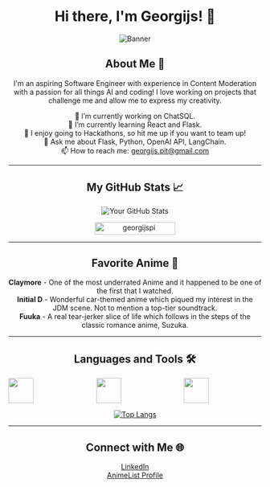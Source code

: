 <div align="center">

# Hi there, I'm Georgijs! 👋

![Banner](https://media.licdn.com/dms/image/D5612AQF9PrLjyxavrQ/article-cover_image-shrink_720_1280/0/1682664185850?e=1715212800&v=beta&t=2ycV9ddSHIhC8iYSvZ0yvSSRh2KZv4HimB-IzlKLfGs)

## About Me 🌱

I'm an aspiring Software Engineer with experience in Content Moderation with a passion for all things AI and coding! I love working on projects that challenge me and allow me to express my creativity.

🔭 I’m currently working on ChatSQL.<br>
🌱 I’m currently learning React and Flask.<br>
👯 I enjoy going to Hackathons, so hit me up if you want to team up!<br>
💬 Ask me about Flask, Python, OpenAI API, LangChain.<br>
📫 How to reach me: georgijs.pit@gmail.com<br>

---

## My GitHub Stats 📈

![Your GitHub Stats](https://github-readme-stats.vercel.app/api?username=georgijspi&show_icons=true&theme=radical)
<p align="center"> 
	<img src="https://komarev.com/ghpvc/?username=georgijspi&label=Profile%20views&color=0047AB&style=plastic" alt="georgijspi" height="25px" width="160px"/> 
</p>

---

## Favorite Anime 👾

**Claymore** - One of the most underrated Anime and it happened to be one of the first that I watched.<br>
**Initial D** - Wonderful car-themed anime which piqued my interest in the JDM scene. Not to mention a top-tier soundtrack.<br>
**Fuuka** - A real tear-jerker slice of life which follows in the steps of the classic romance anime, Suzuka.<br>

---

## Languages and Tools 🛠️

<div style="display: grid; grid-template-columns: repeat(3, 1fr); gap: 20px; justify-content: center;">
  <img height="50" src="https://static-00.iconduck.com/assets.00/flask-icon-1594x2048-84mjydzf.png">
  <img height="50" src="https://upload.wikimedia.org/wikipedia/commons/thumb/c/c3/Python-logo-notext.svg/800px-Python-logo-notext.svg.png">
  <img height="50" src="https://api.nuget.org/v3-flatcontainer/langchain.sources.pdf/0.12.3-dev.91/icon">
</div>

[![Top Langs](https://github-readme-stats.vercel.app/api/top-langs/?username=georgijspi&layout=compact&theme=radical)](https://github.com/anuraghazra/github-readme-stats)

---

## Connect with Me 🌐

[LinkedIn](https://www.linkedin.com/in/georgijs-pitkevics-86b5701a4/)<br>
[AnimeList Profile](https://myanimelist.net/animelist/SlavShinobi)

</div>
